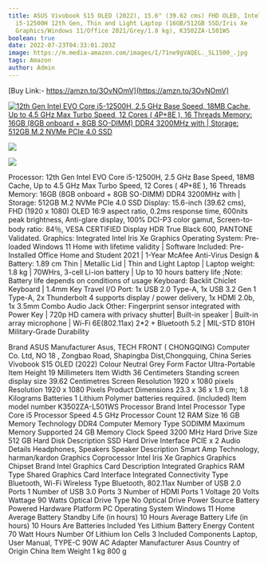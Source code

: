 ```yaml
---
title: ASUS Vivobook S15 OLED (2022), 15.6" (39.62 cms) FHD OLED, Intel Core Evo
  i5-12500H 12th Gen, Thin and Light Laptop (16GB/512GB SSD/Iris Xe
  Graphics/Windows 11/Office 2021/Grey/1.8 kg), K3502ZA-L501WS
boolean: true
date: 2022-07-23T04:33:01.203Z
image: https://m.media-amazon.com/images/I/71ne9gVAQEL._SL1500_.jpg
tags: Amazon
author: Admin
---
```

[Buy Link:- https://amzn.to/3OvNOmV](https://amzn.to/3OvNOmV)

[![12th Gen Intel EVO Core i5-12500H, 2.5 GHz Base Speed, 18MB Cache, Up to 4.5 GHz Max Turbo Speed, 12 Cores ( 4P+8E ), 16 Threads
Memory: 16GB (8GB onboard + 8GB SO-DIMM) DDR4 3200MHz with | Storage: 512GB M.2 NVMe PCIe 4.0 SSD](https://m.media-amazon.com/images/I/81TAfy3F1cL._SL1500_.jpg)](https://amzn.to/3OvNOmV)

[![](https://m.media-amazon.com/images/I/51D-LqDiAaL.jpg)](https://amzn.to/3OvNOmV)

[![](https://m.media-amazon.com/images/I/71j2OnsX9HL._SL1500_.jpg)](https://amzn.to/3OvNOmV)

Processor: 12th Gen Intel EVO Core i5-12500H, 2.5 GHz Base Speed, 18MB Cache, Up to 4.5 GHz Max Turbo Speed, 12 Cores ( 4P+8E ), 16 Threads
Memory: 16GB (8GB onboard + 8GB SO-DIMM) DDR4 3200MHz with | Storage: 512GB M.2 NVMe PCIe 4.0 SSD
Display: 15.6-inch (39.62 cms), FHD (1920 x 1080) OLED 16:9 aspect ratio, 0.2ms response time, 600nits peak brightness, Anti-glare display, 100% DCI-P3 color gamut, Screen-to-body ratio: 84％, VESA CERTIFIED Display HDR True Black 600, PANTONE Validated.
Graphics: Integrated Intel Iris Xe Graphics
Operating System: Pre-loaded Windows 11 Home with lifetime validity | Software Included: Pre-Installed Office Home and Student 2021 | 1-Year McAfee Anti-Virus
Design & Battery: 1.89 cm Thin | Metallic Lid | Thin and Light Laptop | Laptop weight: 1.8 kg | 70WHrs, 3-cell Li-ion battery | Up to 10 hours battery life ;Note: Battery life depends on conditions of usage
Keyboard: Backlit Chiclet Keyboard | 1.4mm Key Travel
I/O Port: 1x USB 2.0 Type-A, 1x USB 3.2 Gen 1 Type-A, 2x Thunderbolt 4 supports display / power delivery, 1x HDMI 2.0b, 1x 3.5mm Combo Audio Jack
Other: Fingerprint sensor integrated with Power Key | 720p HD camera with privacy shutter| Built-in speaker | Built-in array microphone | Wi-Fi 6E(802.11ax) 2*2 + Bluetooth 5.2 | MIL-STD 810H Military-Grade Durability

Brand	‎ASUS
Manufacturer	‎Asus, TECH FRONT ( CHONGQING) Computer Co. Ltd, NO 18 , Zongbao Road, Shapingba Dist,Chongquing, China
Series	‎Vivobook S15 OLED (2022)
Colour	‎Neutral Grey
Form Factor	‎Ultra-Portable
Item Height	‎19 Millimeters
Item Width	‎36 Centimeters
Standing screen display size	‎39.62 Centimetres
Screen Resolution	‎1920 x 1080 pixels
Resolution	‎1920 x 1080 Pixels
Product Dimensions	‎23.3 x 36 x 1.9 cm; 1.8 Kilograms
Batteries	‎1 Lithium Polymer batteries required. (included)
Item model number	‎K3502ZA-L501WS
Processor Brand	‎Intel
Processor Type	‎Core i5
Processor Speed	‎4.5 GHz
Processor Count	‎12
RAM Size	‎16 GB
Memory Technology	‎DDR4
Computer Memory Type	‎SODIMM
Maximum Memory Supported	‎24 GB
Memory Clock Speed	‎3200 MHz
Hard Drive Size	‎512 GB
Hard Disk Description	‎SSD
Hard Drive Interface	‎PCIE x 2
Audio Details	‎Headphones, Speakers
Speaker Description	‎Smart Amp Technology, harman/kardon
Graphics Coprocessor	‎Intel Iris Xe Graphics
Graphics Chipset Brand	‎Intel
Graphics Card Description	‎Integrated
Graphics RAM Type	‎Shared
Graphics Card Interface	‎Integrated
Connectivity Type	‎Bluetooth, Wi-Fi
Wireless Type	‎Bluetooth, 802.11ax
Number of USB 2.0 Ports	‎1
Number of USB 3.0 Ports	‎3
Number of HDMI Ports	‎1
Voltage	‎20 Volts
Wattage	‎90 Watts
Optical Drive Type	‎‎No Optical Drive
Power Source	‎Battery Powered
Hardware Platform	‎PC
Operating System	‎Windows 11 Home
Average Battery Standby Life (in hours)	‎10 Hours
Average Battery Life (in hours)	‎10 Hours
Are Batteries Included	‎Yes
Lithium Battery Energy Content	‎70 Watt Hours
Number Of Lithium Ion Cells	‎3
Included Components	‎‎Laptop, User Manual, TYPE-C 90W AC Adapter
Manufacturer	‎Asus
Country of Origin	‎China
Item Weight	‎1 kg 800 g